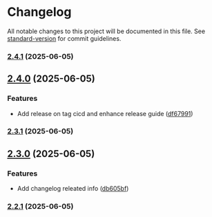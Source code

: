 # Changelog

All notable changes to this project will be documented in this file. See [standard-version](https://github.com/conventional-changelog/standard-version) for commit guidelines.

### [2.4.1](https://github.com/nzhussup/admin-panel-personal-website/compare/v2.2.0...v2.4.1) (2025-06-05)

## [2.4.0](https://github.com/nzhussup/admin-panel-personal-website/compare/v2.3.1...v2.4.0) (2025-06-05)

### Features

- Add release on tag cicd and enhance release guide ([df67991](https://github.com/nzhussup/admin-panel-personal-website/commit/df67991c2683127369e1c682d528a94ec5a7d5c1))

### [2.3.1](https://github.com/nzhussup/admin-panel-personal-website/compare/v2.3.0...v2.3.1) (2025-06-05)

## [2.3.0](https://github.com/nzhussup/admin-panel-personal-website/compare/v2.2.1...v2.3.0) (2025-06-05)

### Features

- Add changelog releated info ([db605bf](https://github.com/nzhussup/admin-panel-personal-website/commit/db605bfb845b594dc306e4070044767fef16ae66))

### [2.2.1](https://github.com/nzhussup/admin-panel-personal-website/compare/v2.2.0...v2.2.1) (2025-06-05)

